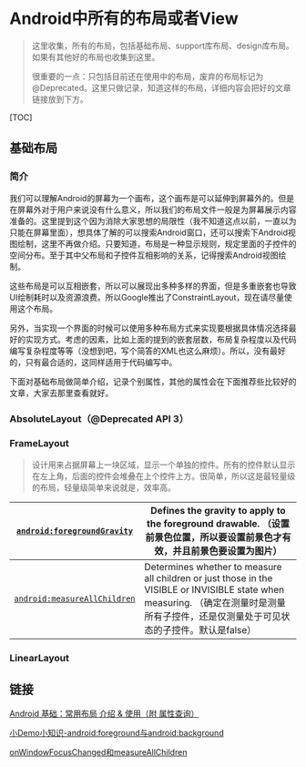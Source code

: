 # Android中所有的布局或者View

> 这里收集，所有的布局，包括基础布局、support库布局、design库布局。如果有其他好的布局也收集到这里。
>
> 很重要的一点：只包括目前还在使用中的布局，废弃的布局标记为@Deprecated。这里只做记录，知道这样的布局，详细内容会把好的文章链接放到下方。

[TOC]

## 基础布局

### 简介

我们可以理解Android的屏幕为一个画布，这个画布是可以延伸到屏幕外的。但是在屏幕外对于用户来说没有什么意义，所以我们的布局文件一般是为屏幕展示内容准备的。这里提到这个因为消除大家思想的局限性（我不知道这点以前，一直以为只能在屏幕里面），想具体了解的可以搜索Android窗口，还可以搜索下Android视图绘制，这里不再做介绍。只要知道，布局是一种显示规则，规定里面的子控件的空间分布。至于其中父布局和子控件互相影响的关系，记得搜索Android视图绘制。

这些布局是可以互相嵌套，所以可以展现出多种多样的界面，但是多重嵌套也导致UI绘制耗时以及资源浪费。所以Google推出了ConstraintLayout，现在请尽量使用这个布局。

另外，当实现一个界面的时候可以使用多种布局方式来实现要根据具体情况选择最好的实现方式。考虑的因素，比如上面的提到的嵌套层数，布局复杂程度以及代码编写复杂程度等等（没想到吧，写个简答的XML也这么麻烦）。所以，没有最好的，只有最合适的，这同样适用于代码编写中。

下面对基础布局做简单介绍，记录个别属性，其他的属性会在下面推荐些比较好的文章，大家去那里查看就好。

### AbsoluteLayout（@Deprecated API 3）

### FrameLayout

> 设计用来占据屏幕上一块区域，显示一个单独的控件。所有的控件默认显示在左上角，后面的控件会堆叠在上个控件上方。很简单，所以这是最轻量级的布局，轻量级简单来说就是，效率高。

| [`android:foregroundGravity`](https://developer.android.google.cn/reference/android/widget/FrameLayout.html#attr_android:foregroundGravity) | Defines the gravity to apply to the foreground drawable. （设置前景色位置，所以要设置前景色才有效，并且前景色要设置为图片） |
| ------------------------------------------------------------ | ------------------------------------------------------------ |
| [`android:measureAllChildren`](https://developer.android.google.cn/reference/android/widget/FrameLayout.html#attr_android:measureAllChildren) | Determines whether to measure all children or just those in the VISIBLE or INVISIBLE state when measuring. （确定在测量时是测量所有子控件，还是仅测量处于可见状态的子控件。默认是false） |

### LinearLayout

>

## 链接

[Android 基础：常用布局 介绍 & 使用（附 属性查询）](https://www.jianshu.com/p/4fac6304d872/)

[小Demo小知识-android:foreground与android:background](https://www.jianshu.com/p/b5ecd39ed494)

[onWindowFocusChanged和measureAllChildren](https://blog.csdn.net/lintcgirl/article/details/46315645)



